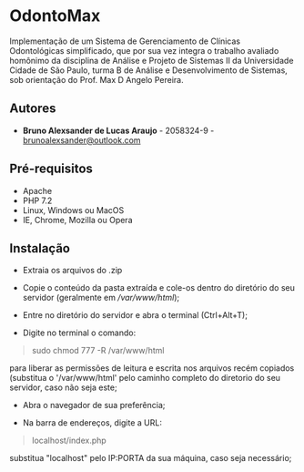 # OdontoMax
Implementação de um Sistema de Gerenciamento de Clínicas Odontológicas simplificado, que por sua vez integra o trabalho avaliado homônimo da disciplina de Análise e Projeto de Sistemas II da Universidade Cidade de São Paulo, turma B de Análise e Desenvolvimento de Sistemas, sob orientação do Prof. Max D Angelo Pereira.

## Autores
- **Bruno Alexsander de Lucas Araujo** - 2058324-9 - brunoalexsander@outlook.com

## Pré-requisitos 
- Apache
- PHP 7.2
- Linux, Windows ou MacOS
- IE, Chrome, Mozilla ou Opera

## Instalação
- Extraia os arquivos do .zip

- Copie o conteúdo da pasta extraída e cole-os dentro do diretório do seu servidor (geralmente em */var/www/html*);

- Entre no diretório do servidor e abra o terminal (Ctrl+Alt+T);

- Digite no terminal o comando:

> sudo chmod 777 -R /var/www/html

para liberar as permissões de leitura e escrita nos arquivos recém copiados (substitua o '/var/www/html' pelo caminho completo do diretorio do seu servidor, caso não seja este;

- Abra o navegador de sua preferência;

- Na barra de endereços, digite a URL:

> localhost/index.php

substitua "localhost" pelo IP:PORTA da sua máquina, caso seja necessário;
